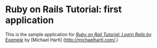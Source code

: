 # Ruby on Rails Tutorial: first application

This is the sample application for
[*Ruby on Rail Tutorial: Learn Rails by Example*](http://railstutorial.org/)
by [Michael Hartl] (http://michaelhartl.com/.)
